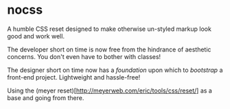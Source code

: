 # nocss

A humble CSS reset designed to make otherwise un-styled markup look good and work well.

The developer short on time is now free from the hindrance of aesthetic concerns. You don't even have to bother with classes!

The designer short on time now has a _foundation_ upon which to _bootstrap_ a front-end project. Lightweight and hassle-free!

Using the (meyer reset)[http://meyerweb.com/eric/tools/css/reset/] as a base and going from there.
